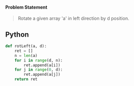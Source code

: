 #### Problem Statement
> Rotate a given array 'a' in left direction by d position.

## Python
```python
def rotLeft(a, d):
    ret = []
    n = len(a)
    for i in range(d, n):
        ret.append(a[i])
    for j in range(0, d):
        ret.append(a[j])
    return ret
```